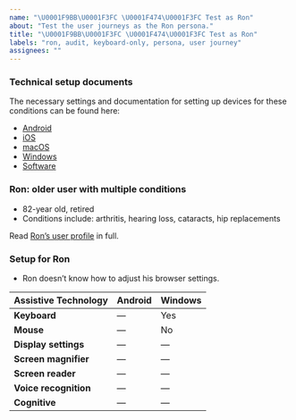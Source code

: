 ```yaml
---
name: "\U0001F9BB\U0001F3FC \U0001F474\U0001F3FC Test as Ron"
about: "Test the user journeys as the Ron persona."
title: "\U0001F9BB\U0001F3FC \U0001F474\U0001F3FC Test as Ron"
labels: "ron, audit, keyboard-only, persona, user journey"
assignees: ""
---
```

### Technical setup documents

The necessary settings and documentation for setting up devices for these conditions can be found here:

- [Android](../blob/main/docs/ANDROID.md)
- [iOS](../blob/main/docs/IOS.md)
- [macOS](../blob/main/docs/MACOS.md)
- [Windows](../blob/main/docs/WINDOWS.md)
- [Software](../blob/main/docs/SOFTWARE.md)

### Ron: older user with multiple conditions

- 82-year old, retired
- Conditions include: arthritis, hearing loss, cataracts, hip replacements

Read [Ron’s user profile](../blob/main/personas/RON.md) in full.

### Setup for Ron

- Ron doesn’t know how to adjust his browser settings.

| Assistive Technology  | Android | Windows |
| --------------------- | ------- | ------- |
| **Keyboard**          | —       | Yes     |
| **Mouse**             | —       | No      |
| **Display settings**  | —       | —       |
| **Screen magnifier**  | —       | —       |
| **Screen reader**     | —       | —       |
| **Voice recognition** | —       | —       |
| **Cognitive**         | —       | —       |

